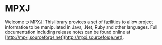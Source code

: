 # MPXJ

Welcome to MPXJ! This library provides a set of facilities to allow project information to be manipulated in Java, .Net, Ruby and other languages. 
Full documentation including release notes can be found online at [http://mpxj.sourceforge.net](http://mpxj.sourceforge.net). 
